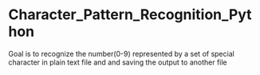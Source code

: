 # Character_Pattern_Recognition_Python
Goal is to recognize the number(0-9) represented by a set of special character in plain text file and and saving the output to another file
